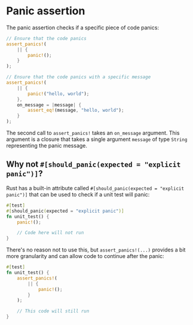 <!--
Copyright (c) 2023 Sophie Katz

This file is part of test ur code XD.

test ur code XD is free software: you can redistribute it and/or modify it under the terms of the
GNU General Public License as published by the Free Software Foundation, either version 3 of the
License, or (at your option) any later version.

test ur code XD is distributed in the hope that it will be useful, but WITHOUT ANY WARRANTY; without
even the implied warranty of MERCHANTABILITY or FITNESS FOR A PARTICULAR PURPOSE. See the GNU
General Public License for more details.

You should have received a copy of the GNU General Public License along with test ur code XD. If
not, see <https://www.gnu.org/licenses/>.
-->

# Panic assertion

The panic assertion checks if a specific piece of code panics:

```rust
// Ensure that the code panics
assert_panics!(
    || {
        panic!();
    }
);

// Ensure that the code panics with a specific message
assert_panics!(
    || {
        panic!("hello, world");
    },
    on_message = |message| {
        assert_eq!(message, "hello, world");
    }
);
```

The second call to `assert_panics!` takes an `on_message` argument. This argument is a closure
that takes a single argument `message` of type `String` representing the panic message.

## Why not `#[should_panic(expected = "explicit panic")]`?

Rust has a built-in attribute called `#[should_panic(expected = "explicit panic")]` that can be used to check if a unit test will panic:

```rust
#[test]
#[should_panic(expected = "explicit panic")]
fn unit_test() {
    panic!();

    // Code here will not run
}
```

There's no reason not to use this, but `assert_panics!(...)` provides a bit more granularity and can allow code to continue after the panic:

```rust hl_lines="9"
#[test]
fn unit_test() {
    assert_panics!(
        || {
            panic!();
        }
    );

    // This code will still run
}
```
